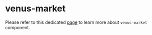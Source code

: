 # venus-market

Please refer to this dedicated [page](/market) to learn more about `venus-market` component.
